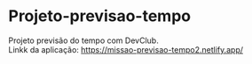 # Projeto-previsao-tempo
 Projeto previsão do tempo com DevClub.  <br> 
 Linkk da aplicação:  https://missao-previsao-tempo2.netlify.app/
